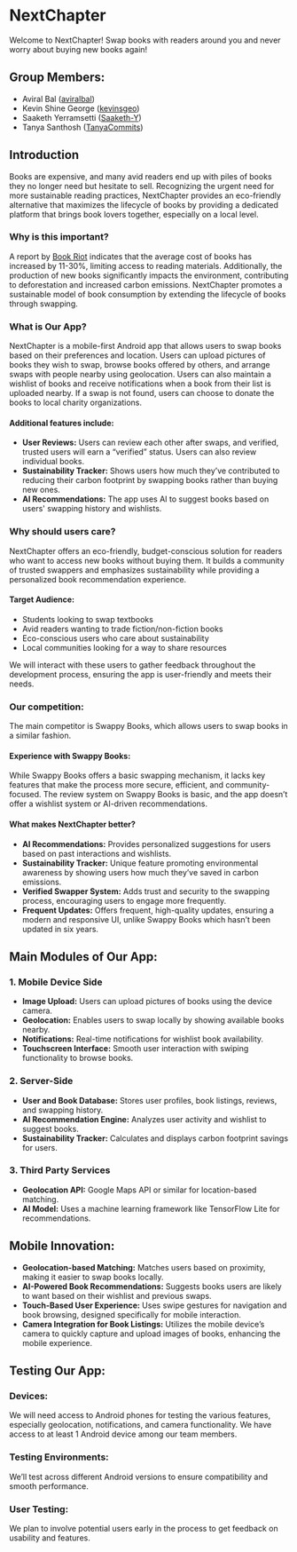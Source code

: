 # NextChapter

Welcome to NextChapter! Swap books with readers around you and never worry about buying new books again!

## Group Members:
- Aviral Bal ([aviralbal](https://github.com/aviralbal))
- Kevin Shine George ([kevinsgeo](https://github.com/kevinsgeo))
- Saaketh Yerramsetti ([Saaketh-Y](https://github.com/Saaketh-Y))
- Tanya Santhosh ([TanyaCommits](https://github.com/TanyaCommits))

## Introduction
Books are expensive, and many avid readers end up with piles of books they no longer need but hesitate to sell. Recognizing the urgent need for more sustainable reading practices, NextChapter provides an eco-friendly alternative that maximizes the lifecycle of books by providing a dedicated platform that brings book lovers together, especially on a local level.

### Why is this important?
A report by [Book Riot](https://bookriot.com/book-price-increase/) indicates that the average cost of books has increased by 11-30%, limiting access to reading materials. Additionally, the production of new books significantly impacts the environment, contributing to deforestation and increased carbon emissions. NextChapter promotes a sustainable model of book consumption by extending the lifecycle of books through swapping.

### What is Our App?
NextChapter is a mobile-first Android app that allows users to swap books based on their preferences and location. Users can upload pictures of books they wish to swap, browse books offered by others, and arrange swaps with people nearby using geolocation. Users can also maintain a wishlist of books and receive notifications when a book from their list is uploaded nearby. If a swap is not found, users can choose to donate the books to local charity organizations.

#### Additional features include:
- **User Reviews:** Users can review each other after swaps, and verified, trusted users will earn a “verified” status. Users can also review individual books.
- **Sustainability Tracker:** Shows users how much they’ve contributed to reducing their carbon footprint by swapping books rather than buying new ones.
- **AI Recommendations:** The app uses AI to suggest books based on users' swapping history and wishlists.

### Why should users care?
NextChapter offers an eco-friendly, budget-conscious solution for readers who want to access new books without buying them. It builds a community of trusted swappers and emphasizes sustainability while providing a personalized book recommendation experience.

#### Target Audience:
- Students looking to swap textbooks
- Avid readers wanting to trade fiction/non-fiction books
- Eco-conscious users who care about sustainability
- Local communities looking for a way to share resources

We will interact with these users to gather feedback throughout the development process, ensuring the app is user-friendly and meets their needs.

### Our competition:
The main competitor is Swappy Books, which allows users to swap books in a similar fashion.

#### Experience with Swappy Books:
While Swappy Books offers a basic swapping mechanism, it lacks key features that make the process more secure, efficient, and community-focused. The review system on Swappy Books is basic, and the app doesn’t offer a wishlist system or AI-driven recommendations.

#### What makes NextChapter better?
- **AI Recommendations:** Provides personalized suggestions for users based on past interactions and wishlists.
- **Sustainability Tracker:** Unique feature promoting environmental awareness by showing users how much they’ve saved in carbon emissions.
- **Verified Swapper System:** Adds trust and security to the swapping process, encouraging users to engage more frequently.
- **Frequent Updates:** Offers frequent, high-quality updates, ensuring a modern and responsive UI, unlike Swappy Books which hasn’t been updated in six years.

## Main Modules of Our App:
### 1. Mobile Device Side
- **Image Upload:** Users can upload pictures of books using the device camera.
- **Geolocation:** Enables users to swap locally by showing available books nearby.
- **Notifications:** Real-time notifications for wishlist book availability.
- **Touchscreen Interface:** Smooth user interaction with swiping functionality to browse books.

### 2. Server-Side
- **User and Book Database:** Stores user profiles, book listings, reviews, and swapping history.
- **AI Recommendation Engine:** Analyzes user activity and wishlist to suggest books.
- **Sustainability Tracker:** Calculates and displays carbon footprint savings for users.

### 3. Third Party Services
- **Geolocation API:** Google Maps API or similar for location-based matching.
- **AI Model:** Uses a machine learning framework like TensorFlow Lite for recommendations.

## Mobile Innovation:
- **Geolocation-based Matching:** Matches users based on proximity, making it easier to swap books locally.
- **AI-Powered Book Recommendations:** Suggests books users are likely to want based on their wishlist and previous swaps.
- **Touch-Based User Experience:** Uses swipe gestures for navigation and book browsing, designed specifically for mobile interaction.
- **Camera Integration for Book Listings:** Utilizes the mobile device’s camera to quickly capture and upload images of books, enhancing the mobile experience.

## Testing Our App:
### Devices:
We will need access to Android phones for testing the various features, especially geolocation, notifications, and camera functionality. We have access to at least 1 Android device among our team members.

### Testing Environments:
We’ll test across different Android versions to ensure compatibility and smooth performance.

### User Testing:
We plan to involve potential users early in the process to get feedback on usability and features.

